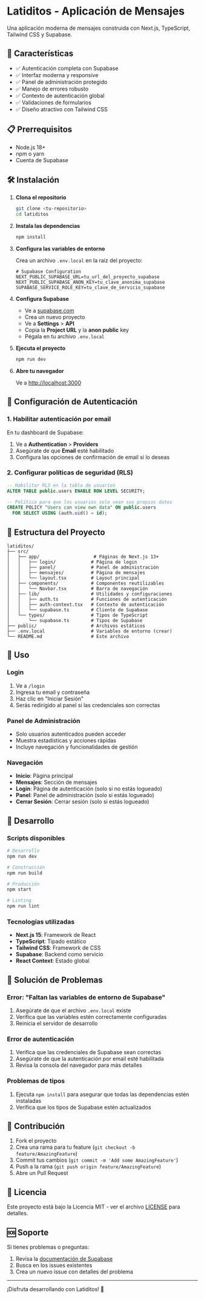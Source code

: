 # Latiditos - Aplicación de Mensajes

Una aplicación moderna de mensajes construida con Next.js, TypeScript, Tailwind CSS y Supabase.

## 🚀 Características

- ✅ Autenticación completa con Supabase
- ✅ Interfaz moderna y responsive
- ✅ Panel de administración protegido
- ✅ Manejo de errores robusto
- ✅ Contexto de autenticación global
- ✅ Validaciones de formularios
- ✅ Diseño atractivo con Tailwind CSS

## 📋 Prerrequisitos

- Node.js 18+ 
- npm o yarn
- Cuenta de Supabase

## 🛠️ Instalación

1. **Clona el repositorio**
   ```bash
   git clone <tu-repositorio>
   cd latiditos
   ```

2. **Instala las dependencias**
   ```bash
   npm install
   ```

3. **Configura las variables de entorno**
   
   Crea un archivo `.env.local` en la raíz del proyecto:
   ```env
   # Supabase Configuration
   NEXT_PUBLIC_SUPABASE_URL=tu_url_del_proyecto_supabase
   NEXT_PUBLIC_SUPABASE_ANON_KEY=tu_clave_anonima_supabase
   SUPABASE_SERVICE_ROLE_KEY=tu_clave_de_servicio_supabase
   ```

4. **Configura Supabase**
   
   - Ve a [supabase.com](https://supabase.com)
   - Crea un nuevo proyecto
   - Ve a **Settings** > **API**
   - Copia la **Project URL** y la **anon public** key
   - Pégala en tu archivo `.env.local`

5. **Ejecuta el proyecto**
   ```bash
   npm run dev
   ```

6. **Abre tu navegador**
   
   Ve a [http://localhost:3000](http://localhost:3000)

## 🔐 Configuración de Autenticación

### 1. Habilitar autenticación por email

En tu dashboard de Supabase:
1. Ve a **Authentication** > **Providers**
2. Asegúrate de que **Email** esté habilitado
3. Configura las opciones de confirmación de email si lo deseas

### 2. Configurar políticas de seguridad (RLS)

```sql
-- Habilitar RLS en la tabla de usuarios
ALTER TABLE public.users ENABLE ROW LEVEL SECURITY;

-- Política para que los usuarios solo vean sus propios datos
CREATE POLICY "Users can view own data" ON public.users
  FOR SELECT USING (auth.uid() = id);
```

## 📁 Estructura del Proyecto

```
latiditos/
├── src/
│   ├── app/                    # Páginas de Next.js 13+
│   │   ├── login/             # Página de login
│   │   ├── panel/             # Panel de administración
│   │   ├── mensajes/          # Página de mensajes
│   │   └── layout.tsx         # Layout principal
│   ├── components/            # Componentes reutilizables
│   │   └── Navbar.tsx         # Barra de navegación
│   ├── lib/                   # Utilidades y configuraciones
│   │   ├── auth.ts            # Funciones de autenticación
│   │   ├── auth-context.tsx   # Contexto de autenticación
│   │   └── supabase.ts        # Cliente de Supabase
│   └── types/                 # Tipos de TypeScript
│       └── supabase.ts        # Tipos de Supabase
├── public/                    # Archivos estáticos
├── .env.local                 # Variables de entorno (crear)
└── README.md                  # Este archivo
```

## 🎯 Uso

### Login

1. Ve a `/login`
2. Ingresa tu email y contraseña
3. Haz clic en "Iniciar Sesión"
4. Serás redirigido al panel si las credenciales son correctas

### Panel de Administración

- Solo usuarios autenticados pueden acceder
- Muestra estadísticas y acciones rápidas
- Incluye navegación y funcionalidades de gestión

### Navegación

- **Inicio**: Página principal
- **Mensajes**: Sección de mensajes
- **Login**: Página de autenticación (solo si no estás logueado)
- **Panel**: Panel de administración (solo si estás logueado)
- **Cerrar Sesión**: Cerrar sesión (solo si estás logueado)

## 🔧 Desarrollo

### Scripts disponibles

```bash
# Desarrollo
npm run dev

# Construcción
npm run build

# Producción
npm start

# Linting
npm run lint
```

### Tecnologías utilizadas

- **Next.js 15**: Framework de React
- **TypeScript**: Tipado estático
- **Tailwind CSS**: Framework de CSS
- **Supabase**: Backend como servicio
- **React Context**: Estado global

## 🐛 Solución de Problemas

### Error: "Faltan las variables de entorno de Supabase"

1. Asegúrate de que el archivo `.env.local` existe
2. Verifica que las variables estén correctamente configuradas
3. Reinicia el servidor de desarrollo

### Error de autenticación

1. Verifica que las credenciales de Supabase sean correctas
2. Asegúrate de que la autenticación por email esté habilitada
3. Revisa la consola del navegador para más detalles

### Problemas de tipos

1. Ejecuta `npm install` para asegurar que todas las dependencias estén instaladas
2. Verifica que los tipos de Supabase estén actualizados

## 📝 Contribución

1. Fork el proyecto
2. Crea una rama para tu feature (`git checkout -b feature/AmazingFeature`)
3. Commit tus cambios (`git commit -m 'Add some AmazingFeature'`)
4. Push a la rama (`git push origin feature/AmazingFeature`)
5. Abre un Pull Request

## 📄 Licencia

Este proyecto está bajo la Licencia MIT - ver el archivo [LICENSE](LICENSE) para detalles.

## 🆘 Soporte

Si tienes problemas o preguntas:

1. Revisa la [documentación de Supabase](https://supabase.com/docs)
2. Busca en los issues existentes
3. Crea un nuevo issue con detalles del problema

---

¡Disfruta desarrollando con Latiditos! 🚀
